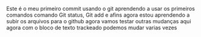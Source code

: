 Este é o meu primeiro commit usando o git
aprendendo a usar os primeiros comandos comando
Git status, Git add e afins
agora estou aprendendo a subir os arquivos para o github 
agora vamos testar outras mudanças aqui
agora com o bloco de texto trackeado podemos mudar varias vezes

